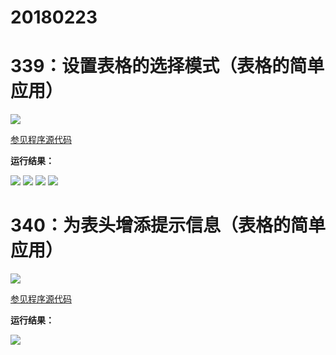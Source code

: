 # 20180223

# 339：设置表格的选择模式（表格的简单应用）

<img src="http://image.renkaigis.com/keepcoding/2018022301.png">

<a href="https://github.com/renkaigis/KeepCoding/tree/master/2018/02/23" target="_blank">参见程序源代码</a>

**运行结果：**

<img src="http://image.renkaigis.com/keepcoding/2018022302.png">

<img src="http://image.renkaigis.com/keepcoding/2018022303.png">

<img src="http://image.renkaigis.com/keepcoding/2018022304.png">

<img src="http://image.renkaigis.com/keepcoding/2018022305.png">

# 340：为表头增添提示信息（表格的简单应用）

<img src="http://image.renkaigis.com/keepcoding/2018022306.png">

<a href="https://github.com/renkaigis/KeepCoding/tree/master/2018/02/23" target="_blank">参见程序源代码</a>

**运行结果：**

<img src="http://image.renkaigis.com/keepcoding/2018022307.png">